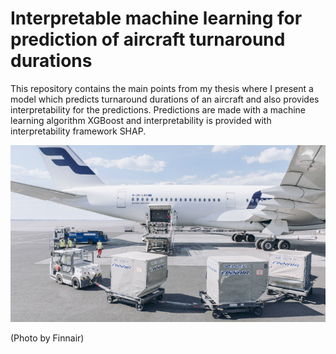 # Interpretable machine learning for prediction of aircraft turnaround durations

This repository contains the main points from my thesis where I present a model which predicts turnaround durations of an aircraft and also provides interpretability for the predictions. Predictions are made with a machine learning algorithm XGBoost and interpretability is provided with interpretability framework SHAP.


<p align="center">
  <img src="/images/turnaround.jpg" alt="Finnair aircraft turnaround" width="600"/>
</p>
(Photo by Finnair)
